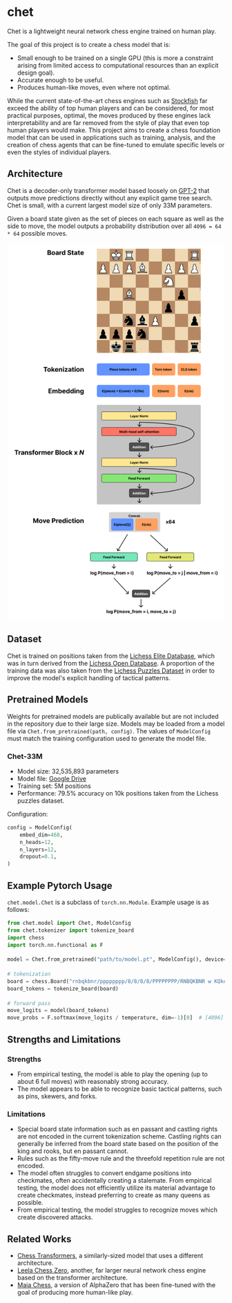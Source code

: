 # chet

Chet is a lightweight neural network chess engine trained on human play.

The goal of this project is to create a chess model that is:

-   Small enough to be trained on a single GPU (this is more a constraint arising from limited access to computational resources than an explicit design goal).
-   Accurate enough to be useful.
-   Produces human-like moves, even where not optimal.

While the current state-of-the-art chess engines such as [Stockfish](https://stockfishchess.org/) far exceed the ability of top human players and can be considered, for most practical purposes, optimal, the moves produced by these engines lack interpretability and are far removed from the style of play that even top human players would make. This project aims to create a chess foundation model that can be used in applications such as training, analysis, and the creation of chess agents that can be fine-tuned to emulate specific levels or even the styles of individual players.

## Architecture

Chet is a decoder-only transformer model based loosely on [GPT-2](https://cdn.openai.com/better-language-models/language_models_are_unsupervised_multitask_learners.pdf) that outputs move predictions directly without any explicit game tree search. Chet is small, with a current largest model size of only 33M parameters.

Given a board state given as the set of pieces on each square as well as the side to move, the model outputs a probability distribution over all `4096 = 64 * 64` possible moves.

<p align="center">
    <img src="./assets/architecture.png" alt="Architecture" width="500"/>
</p>

## Dataset

Chet is trained on positions taken from the [Lichess Elite Database](https://database.nikonoel.fr/), which was in turn derived from the [Lichess Open Database](https://database.lichess.org/). A proportion of the training data was also taken from the [Lichess Puzzles Dataset](https://database.lichess.org/#puzzles) in order to improve the model's explicit handling of tactical patterns.

## Pretrained Models

Weights for pretrained models are publically available but are not included in the repository due to their large size. Models may be loaded from a model file via `Chet.from_pretrained(path, config)`. The values of `ModelConfig` must match the training configuration used to generate the model file.

### Chet-33M

-   Model size: 32,535,893 parameters
-   Model file: [Google Drive](https://drive.google.com/file/d/1ypObrVRd_lXlVFABXb-o4u8koElxbiYE/view?usp=sharing)
-   Training set: 5M positions
-   Performance: 79.5% accuracy on 10k positions taken from the Lichess puzzles dataset.

Configuration:

```python
config = ModelConfig(
    embed_dim=468,
    n_heads=12,
    n_layers=12,
    dropout=0.1,
)
```

## Example Pytorch Usage

`chet.model.Chet` is a subclass of `torch.nn.Module`. Example usage is as follows:

```python
from chet.model import Chet, ModelConfig
from chet.tokenizer import tokenize_board
import chess
import torch.nn.functional as F

model = Chet.from_pretrained("path/to/model.pt", ModelConfig(), device="cuda")

# tokenization
board = chess.Board("rnbqkbnr/pppppppp/8/8/8/8/PPPPPPPP/RNBQKBNR w KQkq - 0 1")
board_tokens = tokenize_board(board)

# forward pass
move_logits = model(board_tokens)
move_probs = F.softmax(move_logits / temperature, dim=-1)[0]  # [4096]
```

## Strengths and Limitations

### Strengths

-   From empirical testing, the model is able to play the opening (up to about 6 full moves) with reasonably strong accuracy.
-   The model appears to be able to recognize basic tactical patterns, such as pins, skewers, and forks.

### Limitations

-   Special board state information such as en passant and castling rights are not encoded in the current tokenization scheme. Castling rights can generally be inferred from the board state based on the position of the king and rooks, but en passant cannot.
-   Rules such as the fifty-move rule and the threefold repetition rule are not encoded.
-   The model often struggles to convert endgame positions into checkmates, often accidentally creating a stalemate. From empirical testing, the model does not efficiently utilize its material advantage to create checkmates, instead preferring to create as many queens as possible.
-   From empirical testing, the model struggles to recognize moves which create discovered attacks.

## Related Works

-   [Chess Transformers](https://github.com/sgrvinod/chess-transformers), a similarly-sized model that uses a different architecture.
-   [Leela Chess Zero](https://github.com/LeelaChessZero/lc0), another, far larger neural network chess engine based on the transformer architecture.
-   [Maia Chess](https://www.maiachess.com/), a version of AlphaZero that has been fine-tuned with the goal of producing more human-like play.
